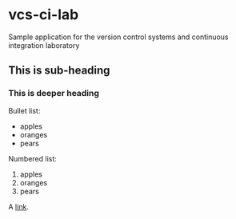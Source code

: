# vcs-ci-lab
Sample application for the version control systems and continuous integration laboratory
## This is sub-heading
### This is deeper heading
Bullet list:

  * apples
  * oranges
  * pears

Numbered list:

  1. apples
  2. oranges
  3. pears

A [link](http://inf.mit.bme.hu).